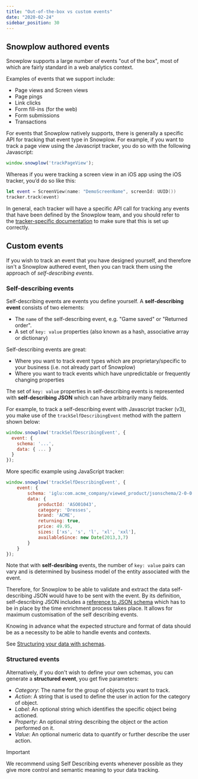 ```yaml
---
title: "Out-of-the-box vs custom events"
date: "2020-02-24"
sidebar_position: 30
---
```


## Snowplow authored events

Snowplow supports a large number of events "out of the box", most of which are fairly standard in a web analytics context.

Examples of events that we support include:

- Page views and Screen views
- Page pings
- Link clicks
- Form fill-ins (for the web)
- Form submissions
- Transactions

For events that Snowplow natively supports, there is generally a specific API for tracking that event type in Snowplow. For example, if you want to track a page view using the Javascript tracker, you do so with the following Javascript:

```javascript
window.snowplow('trackPageView');
```

Whereas if you were tracking a screen view in an iOS app using the iOS tracker, you’d do so like this:

```swift
let event = ScreenView(name: "DemoScreenName", screenId: UUID())
tracker.track(event)
```

In general, each tracker will have a specific API call for tracking any events that have been defined by the Snowplow team, and you should refer to the [tracker-specific documentation](/docs/collecting-data/collecting-from-own-applications/index.md) to make sure that this is set up correctly.

## [](https://github.com/snowplow/snowplow/wiki/Events-overview#custom-events)Custom events

If you wish to track an event that you have designed yourself, and therefore isn't a Snowplow authered event, then you can track them using the approach of _self-describing events_.

### Self-describing events

Self-describing events are events you define yourself. A **self-describing event** consists of two elements:

- The `name` of the self-describing event, e.g. "Game saved" or "Returned order".
- A set of `key: value` properties (also known as a hash, associative array or dictionary)

Self-describing events are great:

- Where you want to track event types which are proprietary/specific to your business (i.e. not already part of Snowplow)
- Where you want to track events which have unpredictable or frequently changing properties

The set of `key: value` properties in self-describing events is represented with **self-describing JSON** which can have arbitrarily many fields.

For example, to track a self-describing event with Javascript tracker (v3), you make use of the `trackSelfDescribingEvent` method with the pattern shown below:

```javascript
window.snowplow('trackSelfDescribingEvent', { 
  event: { 
    schema: '...', 
    data: { ... } 
  } 
});
```

More specific example using JavaScript tracker:

```javascript
window.snowplow('trackSelfDescribingEvent', {
    event: {
        schema: 'iglu:com.acme_company/viewed_product/jsonschema/2-0-0',
        data: {
            productId: 'ASO01043',
            category: 'Dresses',
            brand: 'ACME',
            returning: true,
            price: 49.95,
            sizes: ['xs', 's', 'l', 'xl', 'xxl'],
            availableSince: new Date(2013,3,7)
        }
    }
});
```

Note that with **self-desribing** events, the number of `key: value` pairs can vary and is determined by business model of the entity associated with the event.

Therefore, for Snowplow to be able to validate and extract the data self-describing JSON would have to be sent with the event. By its definition, self-describing JSON includes a [reference to JSON schema](/docs/understanding-tracking-design/understanding-schemas-and-validation/index.md) which has to be in place by the time enrichment process takes place. It allows for maximum customisation of the self describing events.

Knowing in advance what the expected structure and format of data should be as a necessity to be able to handle events and contexts.

See [Structuring your data with schemas](/docs/understanding-tracking-design/understanding-schemas-and-validation/index.md).

### Structured events

Alternatively, if you don't wish to define your own schemas, you can generate a **structured event**, you get five parameters:

- _Category_: The name for the group of objects you want to track.
- _Action_: A string that is used to define the user in action for the category of object.
- _Label_: An optional string which identifies the specific object being actioned.
- _Property_: An optional string describing the object or the action performed on it.
- _Value_: An optional numeric data to quantify or further describe the user action.

Important

We recommend using Self Describing events whenever possible as they give more control and semantic meaning to your data tracking.
